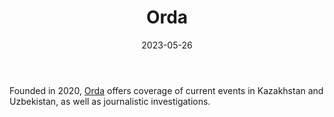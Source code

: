 ﻿---
title: "Orda"
linkTitle: "Orda"
contributor: ["Aizada Arystanbek"]
created: 2022-07-27
countries: ["Kazakhstan"]
category: ["Independent media"]
tags: ["media", "news", "Central Asian media"]
date_start: [2020]
date_end: []
data_type: ["news"] 
language: ["Russian", "Kazakh", "Uzbek"]
date: 2023-05-26
description: 
  Orda offers coverage of current events in Kazakhstan as well as journalistic investigations.
---

Founded in 2020, [Orda](https://orda.kz/) offers coverage of current events in Kazakhstan and Uzbekistan, as well as journalistic investigations. 
